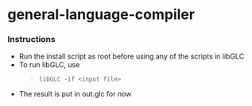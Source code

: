 # general-language-compiler

### Instructions
- Run the install script as root before using any of the scripts in libGLC
- To run libGLC, use 
     >`libGLC -if <input file>`
- The result is put in out.glc for now